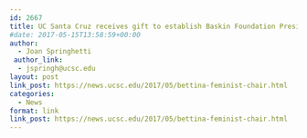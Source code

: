 ```yaml
---
id: 2667
title: UC Santa Cruz receives gift to establish Baskin Foundation Presidential Chair for Feminist Studies
#date: 2017-05-15T13:58:59+00:00
author:
  - Joan Springhetti
 author_link:
  - jspringh@ucsc.edu
layout: post
link_post: https://news.ucsc.edu/2017/05/bettina-feminist-chair.html
categories:
  - News
format: link
link_post: https://news.ucsc.edu/2017/05/bettina-feminist-chair.html
---
```

